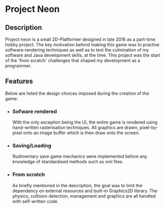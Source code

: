 # Project Neon

<h2>Description</h2>
Project neon is a small 2D-Platformer designed in late 2016 as a part-time hobby project. The key motivation behind making this game was to practive software-rendering techniques as well as to test the culmination of my software and Java development skills, at the time. This project was the start of the 'from scratch' challenges that shaped my development as a programmer.

<h2>Features</h2>
Below are listed the design choices imposed during the creation of the game:
<ul>
  <li><h3>Sofware rendered</h3></li>
  With the only exception being the UI, the entire game is rendered using hand-written rasterisation techniques. All graphics are drawn, pixel-by-pixel onto an image buffer which is then draw onto the screen.
  <li><h3>Saving/Loading</h3></li>
  Rudimentary save game mechanics were implemented before any knowledge of standardised methods such as xml files.
  <li><h3>From scratch</h3></li>
  As briefly mentioned in the description, the goal was to limit the dependancy on external resources and built-in Graphics2D library. The physics, collision detection, management and graphics are all handled with self-written code. 
</ul>
